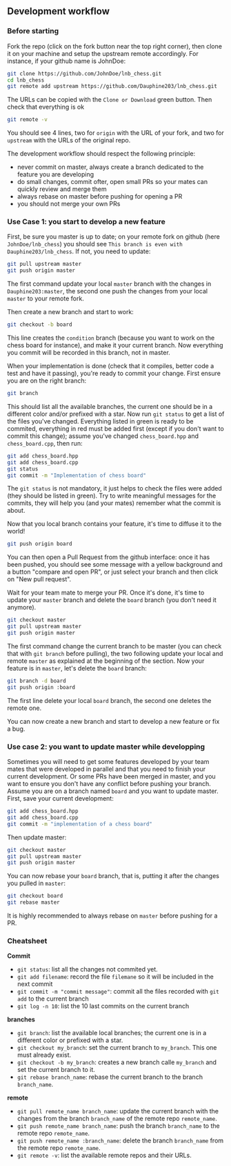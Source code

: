 ## Development workflow

### Before starting

Fork the repo (click on the fork button near the top right corner), then clone it on your machine
and setup the upstream remote accordingly. For instance, if your github name is JohnDoe:

```bash
git clone https://github.com/JohnDoe/lnb_chess.git
cd lnb_chess
git remote add upstream https://github.com/Dauphine203/lnb_chess.git
```

The URLs can be copied with the `Clone or Download` green button. Then check that everything is ok

```bash
git remote -v
```

You should see 4 lines, two for `origin` with the URL of your fork, and two for `upstream` with the URLs
of the original repo.


The development workflow should respect the following principle:
- never commit on master, always create a branch dedicated to the feature you are developing
- do small changes, commit ofter, open small PRs so your mates can quickly review and merge them
- always rebase on master before pushing for opening a PR
- you should not merge your own PRs

### Use Case 1: you start to develop a new feature

First, be sure you master is up to date; on your remote fork on github (here `JohnDoe/lnb_chess`)
you should see `This branch is even with Dauphine203/lnb_chess`. If not, you need to update:

```bash
git pull upstream master
git push origin master
```

The first command update your local `master` branch with the changes in `Dauphine203:master`, the second
one push the changes from your local `master` to your remote fork.

Then create a new branch and start to work:

```bash
git checkout -b board
```

This line creates the `condition` branch (because you want to work on the chess board for instance),
and make it your current branch. Now everything you commit will be recorded in this branch, not in master.

When your implementation is done (check that it compiles, better code a test and have it passing), you're ready
to commit your change. First ensure you are on the right branch:

```bash
git branch
```

This should list all the available branches, the current one should be in a different color and/or prefixed with
a star. Now run `git status` to get a list of the files you've changed. Everything listed in green is ready to be
commited, everything in red must be added first (except if you don't want to commit this change); assume you've
changed `chess_board.hpp` and `chess_board.cpp`, then run:

```bash
git add chess_board.hpp
git add chess_board.cpp
git status
git commit -m "Implementation of chess board"
```

The `git status` is not mandatory, it just helps to check the files were added (they should be listed in green).
Try to write meaningful messages for the commits, they will help you (and your mates) remember what the commit
is about.

Now that you local branch contains your feature, it's time to diffuse it to the world!

```bash
git push origin board
```

You can then open a Pull Request from the github interface: once it has been pushed, you should see some message
with a yellow background and a button "compare and open PR", or just select your branch and then click on 
"New pull request".

Wait for your team mate to merge your PR. Once it's done, it's time to update your `master` branch and delete
the `board` branch (you don't need it anymore).

```bash
git checkout master
git pull upstream master
git push origin master
```

The first command change the current branch to be master (you can check that with `git branch` before pulling),
the two following update your local and remote `master` as explained at the beginning of the section. Now your
feature is in `master`, let's delete the `board` branch:

```bash
git branch -d board
git push origin :board
```

The first line delete your local `board` branch, the second one deletes the remote one.

You can now create a new branch and start to develop a new feature or fix a bug.

### Use case 2: you want to update master while developping

Sometimes you will need to get some features developed by your team mates that were developed in parallel and
that you need to finish your current development. Or some PRs have been merged in master, and you want to ensure
you don't have any conflict before pushing your branch. Assume you are on a branch named `board` and you want
to update master. First, save your current development:

```bash
git add chess_board.hpp
git add chess_board.cpp
git commit -m "implementation of a chess board"
```

Then update master:

```bash
git checkout master
git pull upstream master
git push origin master
```

You can now rebase your `board` branch, that is, putting it after the changes you pulled in `master`:

```bash
git checkout board
git rebase master
```

It is highly recommended to always rebase on `master` before pushing for a PR.

### Cheatsheet

**Commit**

- `git status`: list all the changes not commited yet.
- `git add filename`: record the file `filemane` so it will be included in the next commit
- `git commit -m "commit message"`: commit all the files recorded with `git add` to the current branch
- `git log -n 10`: list the 10 last commits on the current branch

**branches**

- `git branch`: list the available local branches; the current one is in a different color or prefixed with a star.
- `git checkout my_branch`: set the current branch to `my_branch`. This one must already exist.
- `git checkout -b my_branch`: creates a new branch calle `my_branch` and set the current branch to it.
- `git rebase branch_name`: rebase the current branch to the branch `branch_name`.

**remote**

- `git pull remote_name branch_name`: update the current branch with the changes from the branch `branch_name`
of the remote repo `remote_name`.
- `git push remote_name branch_name`: push the branch `branch_name` to the remote repo `remote_name`.
- `git push remote_name :branch_name`: delete the branch `branch_name` from the remote repo `remote_name`.
- `git remote -v`: list the available remote repos and their URLs.

